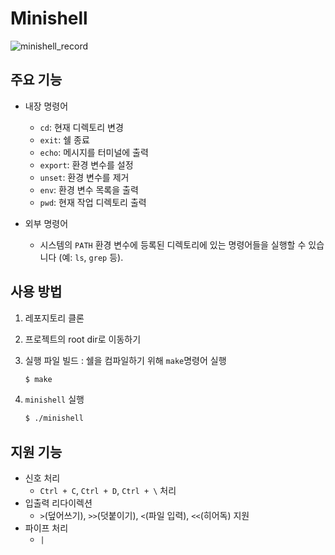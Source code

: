 # Minishell

![minishell_record](https://github.com/user-attachments/assets/737f2afc-400e-45fc-83f4-5f9f9af461bf)

## 주요 기능

- 내장 명령어
  - `cd`: 현재 디렉토리 변경
  - `exit`: 쉘 종료
  - `echo`: 메시지를 터미널에 출력
  - `export`: 환경 변수를 설정
  - `unset`: 환경 변수를 제거
  - `env`: 환경 변수 목록을 출력
  - `pwd`: 현재 작업 디렉토리 출력
 
- 외부 명령어
  - 시스템의 `PATH` 환경 변수에 등록된 디렉토리에 있는 명령어들을 실행할 수 있습니다 (예: `ls`, `grep` 등).


## 사용 방법

1. 레포지토리 클론
2. 프로젝트의 root dir로 이동하기
3. 실행 파일 빌드 : 쉘을 컴파일하기 위해 `make`명령어 실행

    ```bash
    $ make
    ```
4. `minishell` 실행

    ```bash
    $ ./minishell
    ```

## 지원 기능
- 신호 처리
  - `Ctrl + C`, `Ctrl + D`, `Ctrl + \` 처리
- 입출력 리다이렉션
  - `>`(덮어쓰기), `>>`(덧붙이기), `<`(파일 입력), `<<`(히어독) 지원
- 파이프 처리
  - `|`
 

